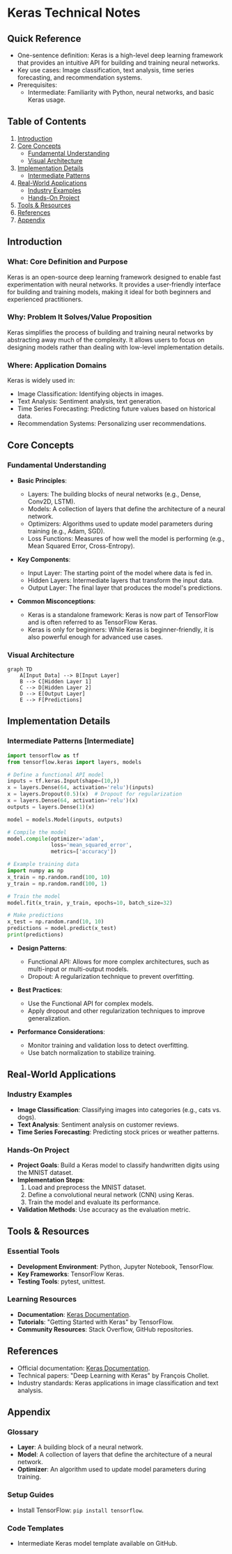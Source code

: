 # Keras Technical Notes
<!-- [Illustration showing a high-level overview of Keras, including input data flowing through layers, activation functions, and output predictions.] -->

## Quick Reference
- One-sentence definition: Keras is a high-level deep learning framework that provides an intuitive API for building and training neural networks.
- Key use cases: Image classification, text analysis, time series forecasting, and recommendation systems.
- Prerequisites:  
  - Intermediate: Familiarity with Python, neural networks, and basic Keras usage.

## Table of Contents
1. [Introduction](#introduction)  
2. [Core Concepts](#core-concepts)  
    - [Fundamental Understanding](#fundamental-understanding)  
    - [Visual Architecture](#visual-architecture)  
3. [Implementation Details](#implementation-details)  
    - [Intermediate Patterns](#intermediate-patterns)  
4. [Real-World Applications](#real-world-applications)  
    - [Industry Examples](#industry-examples)  
    - [Hands-On Project](#hands-on-project)  
5. [Tools & Resources](#tools--resources)  
6. [References](#references)  
7. [Appendix](#appendix)  

## Introduction
### What: Core Definition and Purpose
Keras is an open-source deep learning framework designed to enable fast experimentation with neural networks. It provides a user-friendly interface for building and training models, making it ideal for both beginners and experienced practitioners.

### Why: Problem It Solves/Value Proposition
Keras simplifies the process of building and training neural networks by abstracting away much of the complexity. It allows users to focus on designing models rather than dealing with low-level implementation details.

### Where: Application Domains
Keras is widely used in:
- Image Classification: Identifying objects in images.
- Text Analysis: Sentiment analysis, text generation.
- Time Series Forecasting: Predicting future values based on historical data.
- Recommendation Systems: Personalizing user recommendations.

## Core Concepts
### Fundamental Understanding
- **Basic Principles**:  
  - Layers: The building blocks of neural networks (e.g., Dense, Conv2D, LSTM).  
  - Models: A collection of layers that define the architecture of a neural network.  
  - Optimizers: Algorithms used to update model parameters during training (e.g., Adam, SGD).  
  - Loss Functions: Measures of how well the model is performing (e.g., Mean Squared Error, Cross-Entropy).  

- **Key Components**:  
  - Input Layer: The starting point of the model where data is fed in.  
  - Hidden Layers: Intermediate layers that transform the input data.  
  - Output Layer: The final layer that produces the model's predictions.  

- **Common Misconceptions**:  
  - Keras is a standalone framework: Keras is now part of TensorFlow and is often referred to as TensorFlow Keras.  
  - Keras is only for beginners: While Keras is beginner-friendly, it is also powerful enough for advanced use cases.  

### Visual Architecture
```mermaid
graph TD
    A[Input Data] --> B[Input Layer]
    B --> C[Hidden Layer 1]
    C --> D[Hidden Layer 2]
    D --> E[Output Layer]
    E --> F[Predictions]
```

## Implementation Details
### Intermediate Patterns [Intermediate]
```python
import tensorflow as tf
from tensorflow.keras import layers, models

# Define a functional API model
inputs = tf.keras.Input(shape=(10,))
x = layers.Dense(64, activation='relu')(inputs)
x = layers.Dropout(0.5)(x)  # Dropout for regularization
x = layers.Dense(64, activation='relu')(x)
outputs = layers.Dense(1)(x)

model = models.Model(inputs, outputs)

# Compile the model
model.compile(optimizer='adam',
              loss='mean_squared_error',
              metrics=['accuracy'])

# Example training data
import numpy as np
x_train = np.random.rand(100, 10)
y_train = np.random.rand(100, 1)

# Train the model
model.fit(x_train, y_train, epochs=10, batch_size=32)

# Make predictions
x_test = np.random.rand(10, 10)
predictions = model.predict(x_test)
print(predictions)
```

- **Design Patterns**:  
  - Functional API: Allows for more complex architectures, such as multi-input or multi-output models.  
  - Dropout: A regularization technique to prevent overfitting.  

- **Best Practices**:  
  - Use the Functional API for complex models.  
  - Apply dropout and other regularization techniques to improve generalization.  

- **Performance Considerations**:  
  - Monitor training and validation loss to detect overfitting.  
  - Use batch normalization to stabilize training.  

## Real-World Applications
### Industry Examples
- **Image Classification**: Classifying images into categories (e.g., cats vs. dogs).  
- **Text Analysis**: Sentiment analysis on customer reviews.  
- **Time Series Forecasting**: Predicting stock prices or weather patterns.  

### Hands-On Project
- **Project Goals**: Build a Keras model to classify handwritten digits using the MNIST dataset.  
- **Implementation Steps**:  
  1. Load and preprocess the MNIST dataset.  
  2. Define a convolutional neural network (CNN) using Keras.  
  3. Train the model and evaluate its performance.  
- **Validation Methods**: Use accuracy as the evaluation metric.  

## Tools & Resources
### Essential Tools
- **Development Environment**: Python, Jupyter Notebook, TensorFlow.  
- **Key Frameworks**: TensorFlow Keras.  
- **Testing Tools**: pytest, unittest.  

### Learning Resources
- **Documentation**: [Keras Documentation](https://keras.io).  
- **Tutorials**: "Getting Started with Keras" by TensorFlow.  
- **Community Resources**: Stack Overflow, GitHub repositories.  

## References
- Official documentation: [Keras Documentation](https://keras.io).  
- Technical papers: "Deep Learning with Keras" by François Chollet.  
- Industry standards: Keras applications in image classification and text analysis.  

## Appendix
### Glossary
- **Layer**: A building block of a neural network.  
- **Model**: A collection of layers that define the architecture of a neural network.  
- **Optimizer**: An algorithm used to update model parameters during training.  

### Setup Guides
- Install TensorFlow: `pip install tensorflow`.  

### Code Templates
- Intermediate Keras model template available on GitHub.  
